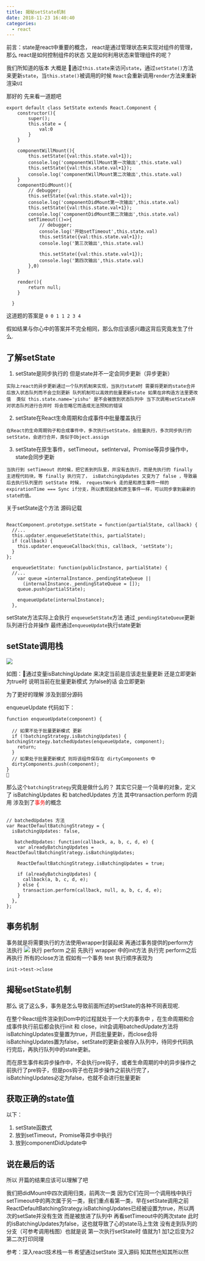 ```yaml
---
title: 揭秘setState机制
date: 2018-11-23 16:40:40
categories:
  - react
---
```


前言：state是react中重要的概念， react是通过管理状态来实现对组件的管理，那么 react是如何控制组件的状态 又是如何利用状态来管理组件的呢？


我们所知道的版本 大概是 通过`this.state`来访问`state`，通过`setState()`方法来更新`state`，当`this.state()`被调用的时候 `React`会重新调用`render`方法来重新渲染`UI`

那好的 先来看一道题吧

```
export default class SetState extends React.Component {
    constructor(){
        super();
        this.state = {
            val:0
        }
    }

    componentWillMount(){
        this.setState({val:this.state.val+1});
        console.log('componentWillMount第一次输出',this.state.val)
        this.setState({val:this.state.val+1});
        console.log('componentWillMount第二次输出',this.state.val)
    }
    componentDidMount(){
        // debugger;
        this.setState({val:this.state.val+1});
        console.log('componentDidMount第一次输出',this.state.val)
        this.setState({val:this.state.val+1});
        console.log('componentDidMount第二次输出',this.state.val)
        setTimeout(()=>{
            // debugger;
            console.log('开始setTimeout',this.state.val)
            this.setState({val:this.state.val+1});
            console.log('第三次输出',this.state.val) 

            this.setState({val:this.state.val+1});
            console.log('第四次输出',this.state.val) 
        },0)
    }
   
    render(){
        return null;
    }
    
  }
```
这道题的答案是 `0 0 1 1 2 3 4`

假如结果与你心中的答案并不完全相同，那么你应该感兴趣这背后究竟发生了什么.

<!-- more -->
## 了解setState

1. setState是同步执行的 但是state并不一定会同步更新（异步更新）

```
实际上react的异步更新通过一个队列机制来实现，当执行state时 需要将更新的state合并后放入状态队列而不会立刻更新 队列机制可以高效的批量更新state 如果在非构造方法里更改值  类似 this.state.name='yishu' 是不会被放到状态队列中 当下次调用setState并对状态队列进行合并时 将会忽略它而造成无法预知的错误
```
2. setState在React生命周期和合成事件中批量覆盖执行
 
```
在React的生命周期钩子和合成事件中，多次执行setState，会批量执行，多次同步执行的setState，会进行合并，类似于Object.assign
```

3. setState在原生事件，setTimeout，setInterval，Promise等异步操作中，state会同步更新

```
当执行到 setTimeout 的时候，把它丢到列队里，并没有去执行，而是先执行的 finally 主进程代码块，等 finally 执行完了， isBatchingUpdates 又变为了 false ，导致最后去执行队列里的 setState 时候， requestWork 走的是和原生事件一样的 expirationTime === Sync if分支，所以表现就会和原生事件一样，可以同步拿到最新的state的值。
```

关于setState这个方法 源码记载

```

ReactComponent.prototype.setState = function(partialState, callback) {
  //...
  this.updater.enqueueSetState(this, partialState);
  if (callback) {
    this.updater.enqueueCallback(this, callback, 'setState');
  }
};

  enqueueSetState: function(publicInstance, partialState) {
  //...
    var queue =internalInstance._pendingStateQueue ||
      (internalInstance._pendingStateQueue = []);
    queue.push(partialState);

    enqueueUpdate(internalInstance);
  },

```

setState方法实际上会执行 `enqueueSetState`方法 通过`_pendingStateQueue`更新队列进行合并操作 最终通过`enqueueUpdate`执行state更新

## setState调用栈

![](/images/setState/setState1.png)

如图：通过变量isBatchingUpdate 来决定当前是应该走批量更新 还是立即更新 为true时 说明当前在批量更新模式 为false的话 会立即更新

为了更好的理解 涉及到部分源码

enqueueUpdate 代码如下：

```
function enqueueUpdate(component) {

  // 如果不处于批量更新模式 更新
  if (!batchingStrategy.isBatchingUpdates) {
batchingStrategy.batchedUpdates(enqueueUpdate, component);
    return;
  }
  // 如果处于批量更新模式 则将该组件保存在 dirtyComponents 中
  dirtyComponents.push(component);
}

```

那么这个`batchingStrategy`究竟是做什么的？ 其实它只是一个简单的对象，定义了 isBatchingUpdates 和 batchedUpdates 方法 其中transaction.perform 的调用 涉及到了<font color="red">事务</font>的概念

```

// batchedUpdates 方法
var ReactDefaultBatchingStrategy = {
  isBatchingUpdates: false,

   batchedUpdates: function(callback, a, b, c, d, e) {
    var alreadyBatchingUpdates = ReactDefaultBatchingStrategy.isBatchingUpdates;

    ReactDefaultBatchingStrategy.isBatchingUpdates = true;

    if (alreadyBatchingUpdates) {
      callback(a, b, c, d, e);
    } else {
      transaction.perform(callback, null, a, b, c, d, e);
    }
  },
};

```

## 事务机制
事务就是将需要执行的方法使用wrapper封装起来 再通过事务提供的perform方法执行
![](/images/setState/setState2.png)
执行 perform 之前 先执行  wrapper 中的init方法 执行完 perform之后 再执行 所有的close方法
假如有一个事务 test 执行顺序表现为 

`init->test->close`

## 揭秘setState机制
那么 说了这么多，事务是怎么导致前面所述的setState的各种不同表现呢.

在整个React组件渲染到Dom中的过程就处于一个大的事务中 ，在生命周期和合成事件执行前后都会执行init 和 close，init会调用batchedUpdate方法将isBatchingUpdates变量置为true，开启批量更新，而close会将isBatchingUpdates置为false，setState的更新会被存入队列中，待同步代码执行完后，再执行队列中的state更新。

而在原生事件和异步操作中，不会执行pre钩子，或者生命周期的中的异步操作之前执行了pre钩子，但是pos钩子也在异步操作之前执行完了，isBatchingUpdates必定为false，也就不会进行批量更新

## 获取正确的state值
以下：
1. setState函数式
2. 放到setTimeout，Promise等异步中执行
3. 放到componentDidUpdate中

## 说在最后的话
所以 开篇的结果应该可以理解了吧

我们把didMount中四次调用归类，前两次一类 因为它们在同一个调用栈中执行 setTimeout中的两次属于另一类，我们重点看第一类，早在setState调用之前  ReactDefaultBatchingStrategy.isBatchingUpdates已经被设置为true，所以两次的setSate并没有生效 而是被放进了队列中
再看setTimeout中的两次state 此时的isBatchingUpdates为false，这也就导致了心的state马上生效 没有走到队列的分支（可参考调用栈图）也就是说 第一次执行setState时 值就为1 加1之后变为2 第二次打印同理
 
参考：深入react技术栈一书 希望通过setState 深入源码 知其然也知其所以然







